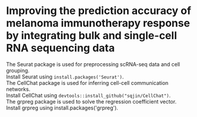 # Improving the prediction accuracy of melanoma immunotherapy response by integrating bulk and single-cell RNA sequencing data
The Seurat package is used for preprocessing scRNA-seq data and cell grouping.  
Install Seurat using ```install.packages('Seurat')```.  
The CellChat package is used for inferring cell-cell communication networks.  
Install CellChat using ```devtools::install_github("sqjin/CellChat")```.  
The grpreg package is used to solve the regression coefficient vector.  
Install grpreg using install.packages('grpreg').  
